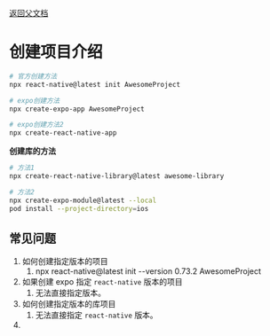 [返回父文档](./index.md)

# 创建项目介绍

```sh
# 官方创建方法
npx react-native@latest init AwesomeProject

# expo创建方法
npx create-expo-app AwesomeProject

# expo创建方法2
npx create-react-native-app
```

**创建库的方法**

```sh
# 方法1
npx create-react-native-library@latest awesome-library

# 方法2
npx create-expo-module@latest --local
pod install --project-directory=ios
```

## 常见问题

1. 如何创建指定版本的项目
   1. npx react-native@latest init --version 0.73.2 AwesomeProject
2. 如果创建 expo 指定 `react-native` 版本的项目
   1. 无法直接指定版本。
3. 如何创建指定版本的库项目
   1. 无法直接指定 `react-native` 版本。
4.
